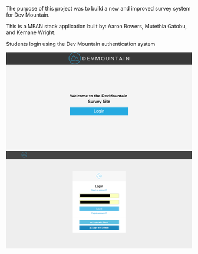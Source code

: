 The purpose of this project was to build a new and improved survey system for Dev Mountain.

This is a MEAN stack application built by: Aaron Bowers, Mutethia Gatobu, and Kemane Wright.

Students login using the Dev Mountain authentication system

![Login](/Readme_Screenshots/login1.png?raw=true)
![Login](/Readme_Screenshots/login2.png?raw=true)

